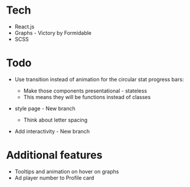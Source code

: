 # Tech
* React.js
* Graphs - Victory by Formidable
* SCSS

# Todo
* Use transition instead of animation for the circular stat progress bars:
    * Make those components presentational - stateless
    * This means they will be functions instead of classes

* style page - New branch
    * Think about letter spacing
* Add interactivity - New branch

# Additional features
* Tooltips and animation on hover on graphs
* Ad player number to Profile card
